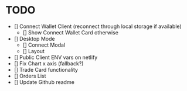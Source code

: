 # TODO

- [] Connect Wallet Client (reconnect through local storage if available)
  - [] Show Connect Wallet Card otherwise
- [] Desktop Mode
  - [] Connect Modal
  - [] Layout
- [] Public Client ENV vars on netlify
- [] Fix Chart x axis (fallback?)
- [] Trade Card functionality
- [] Orders List
- [] Update Github readme
